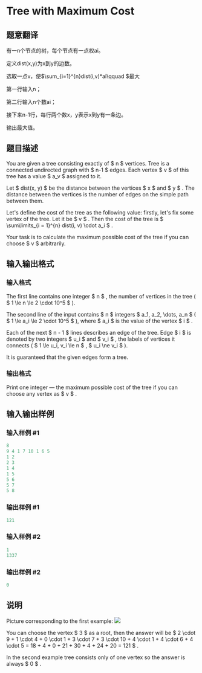 # Tree with Maximum Cost

## 题意翻译

有一n个节点的树，每个节点有一点权ai。

定义dist(x,y)为x到y的边数。

选取一点v，使$\sum_{i=1}^{n}dist(i,v)*ai\qquad $最大

第一行输入n；

第二行输入n个数ai；

接下来n-1行，每行两个数x，y表示x到y有一条边。

输出最大值。

## 题目描述

You are given a tree consisting exactly of $ n $ vertices. Tree is a connected undirected graph with $ n-1 $ edges. Each vertex $ v $ of this tree has a value $ a_v $ assigned to it.

Let $ dist(x, y) $ be the distance between the vertices $ x $ and $ y $ . The distance between the vertices is the number of edges on the simple path between them.

Let's define the cost of the tree as the following value: firstly, let's fix some vertex of the tree. Let it be $ v $ . Then the cost of the tree is $ \sum\limits_{i = 1}^{n} dist(i, v) \cdot a_i $ .

Your task is to calculate the maximum possible cost of the tree if you can choose $ v $ arbitrarily.

## 输入输出格式

### 输入格式

The first line contains one integer $ n $ , the number of vertices in the tree ( $ 1 \le n \le 2 \cdot 10^5 $ ).

The second line of the input contains $ n $ integers $ a_1, a_2, \dots, a_n $ ( $ 1 \le a_i \le 2 \cdot 10^5 $ ), where $ a_i $ is the value of the vertex $ i $ .

Each of the next $ n - 1 $ lines describes an edge of the tree. Edge $ i $ is denoted by two integers $ u_i $ and $ v_i $ , the labels of vertices it connects ( $ 1 \le u_i, v_i \le n $ , $ u_i \ne v_i $ ).

It is guaranteed that the given edges form a tree.

### 输出格式

Print one integer — the maximum possible cost of the tree if you can choose any vertex as $ v $ .

## 输入输出样例

### 输入样例 #1

```cpp
8
9 4 1 7 10 1 6 5
1 2
2 3
1 4
1 5
5 6
5 7
5 8

```
### 输出样例 #1

```cpp
121

```
### 输入样例 #2

```cpp
1
1337

```
### 输出样例 #2

```cpp
0

```
## 说明

Picture corresponding to the first example: ![](https://cdn.luogu.com.cn/upload/vjudge_pic/CF1092F/fdd33998ce4716fa490f243f16a780e7d58d0e7e.png)

You can choose the vertex $ 3 $ as a root, then the answer will be $ 2 \cdot 9 + 1 \cdot 4 + 0 \cdot 1 + 3 \cdot 7 + 3 \cdot 10 + 4 \cdot 1 + 4 \cdot 6 + 4 \cdot 5 = 18 + 4 + 0 + 21 + 30 + 4 + 24 + 20 = 121 $ .

In the second example tree consists only of one vertex so the answer is always $ 0 $ .

